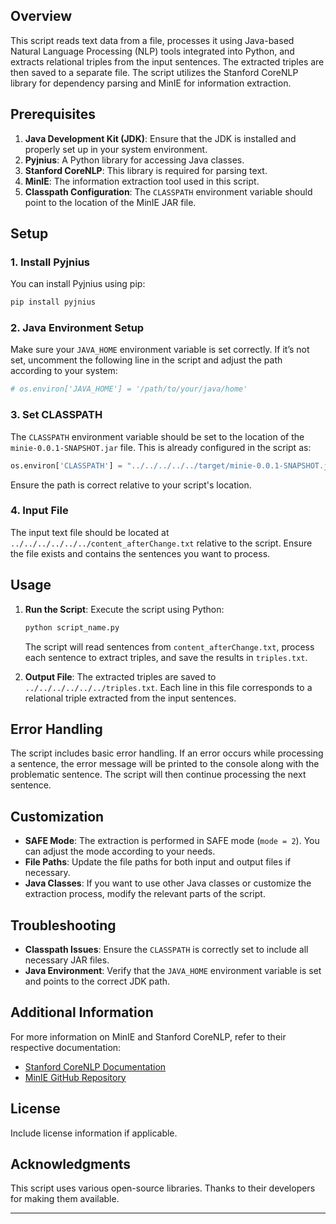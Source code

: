 ## Overview
This script reads text data from a file, processes it using Java-based Natural Language Processing (NLP) tools integrated into Python, and extracts relational triples from the input sentences. The extracted triples are then saved to a separate file. The script utilizes the Stanford CoreNLP library for dependency parsing and MinIE for information extraction.

## Prerequisites
1. **Java Development Kit (JDK)**: Ensure that the JDK is installed and properly set up in your system environment.
2. **Pyjnius**: A Python library for accessing Java classes.
3. **Stanford CoreNLP**: This library is required for parsing text.
4. **MinIE**: The information extraction tool used in this script.
5. **Classpath Configuration**: The `CLASSPATH` environment variable should point to the location of the MinIE JAR file.

## Setup

### 1. Install Pyjnius
You can install Pyjnius using pip:
```bash
pip install pyjnius
```

### 2. Java Environment Setup
Make sure your `JAVA_HOME` environment variable is set correctly. If it’s not set, uncomment the following line in the script and adjust the path according to your system:
```python
# os.environ['JAVA_HOME'] = '/path/to/your/java/home'
```

### 3. Set CLASSPATH
The `CLASSPATH` environment variable should be set to the location of the `minie-0.0.1-SNAPSHOT.jar` file. This is already configured in the script as:
```python
os.environ['CLASSPATH'] = "../../../../../target/minie-0.0.1-SNAPSHOT.jar"
```
Ensure the path is correct relative to your script's location.

### 4. Input File
The input text file should be located at `../../../../../../content_afterChange.txt` relative to the script. Ensure the file exists and contains the sentences you want to process.

## Usage
1. **Run the Script**: Execute the script using Python:
    ```bash
    python script_name.py
    ```
   The script will read sentences from `content_afterChange.txt`, process each sentence to extract triples, and save the results in `triples.txt`.

2. **Output File**: The extracted triples are saved to `../../../../../../triples.txt`. Each line in this file corresponds to a relational triple extracted from the input sentences.

## Error Handling
The script includes basic error handling. If an error occurs while processing a sentence, the error message will be printed to the console along with the problematic sentence. The script will then continue processing the next sentence.

## Customization
- **SAFE Mode**: The extraction is performed in SAFE mode (`mode = 2`). You can adjust the mode according to your needs.
- **File Paths**: Update the file paths for both input and output files if necessary.
- **Java Classes**: If you want to use other Java classes or customize the extraction process, modify the relevant parts of the script.

## Troubleshooting
- **Classpath Issues**: Ensure the `CLASSPATH` is correctly set to include all necessary JAR files.
- **Java Environment**: Verify that the `JAVA_HOME` environment variable is set and points to the correct JDK path.

## Additional Information
For more information on MinIE and Stanford CoreNLP, refer to their respective documentation:

- [Stanford CoreNLP Documentation](https://stanfordnlp.github.io/CoreNLP/)
- [MinIE GitHub Repository](https://github.com/your-minie-repository)

## License
Include license information if applicable.

## Acknowledgments
This script uses various open-source libraries. Thanks to their developers for making them available.

---
